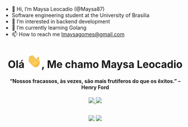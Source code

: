 - 👋 Hi, I’m Maysa Leocadio (@Maysa87)
- Software engineering student at the University of Brasilia 
- 👀 I’m interested in backend development
- 🌱 I’m currently learning Golang 
- 📫 How to reach me lmaysagomes@gmail.com

<h1 align="center">Olá <img src="https://raw.githubusercontent.com/ABSphreak/ABSphreak/master/gifs/Hi.gif" width="40px" />, Me chamo Maysa Leocadio</h1>

<h4 align="center">“Nossos fracassos, às vezes, são mais frutíferos do que os êxitos.” – Henry Ford
<h4/>
 
 <div align="center">
  <a href="https://github.com/Maysa87">
  <img height="150em" src="https://github-readme-stats.vercel.app/api?username=Maysa87&show_icons=true&theme=github_dark&include_all_commits=true&count_private=true"/>
  <img height="150em" src="https://github-readme-stats.vercel.app/api/top-langs/?username=Maysa87&layout=compact&theme=github_dark"/>
</div>
  
  ##
  
<div align="center"> 
  <a href = "mailto:lmaysagomes@gmail.com"><img src="https://img.shields.io/badge/Gmail-D14836?style=for-the-badge&logo=gmail&logoColor=white" target="_blank"></a>
  <a href="https://www.linkedin.com/in/maysa-leocadio-b8aa6a266/" target="_blank"><img src="https://img.shields.io/badge/-LinkedIn-%230077B5?style=for-the-badge&logo=linkedin&logoColor=white" target="_blank"></a>
</div>

<!---
Maysa87/Maysa87 is a ✨ special ✨ repository because its `README.md` (this file) appears on your GitHub profile.
You can click the Preview link to take a look at your changes.
--->
